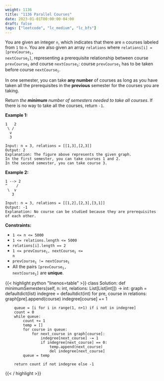 ```yaml
---
weight: 1136
title: "1136 Parallel Courses"
date: 2023-01-01T00:00:00-04:00
draft: false
tags: ["leetcode", "lc_medium", "lc_bfs"]
---
```


You are given an integer `n`, which indicates that there are `n` courses labeled from `1` to `n`. You are also given an array `relations` where <code>relations[i] = [prevCourse<sub>i</sub>, nextCourse<sub>i</sub>]</code>, representing a prerequisite relationship between course <code>prevCourse<sub>i</sub></code> and course <code>nextCourse<sub>i</sub></code>: course <code>prevCourse<sub>i</sub></code> has to be taken before course <code>nextCourse<sub>i</sub></code>.

In one semester, you can take **any number** of courses as long as you have taken all the prerequisites in the **previous** semester for the courses you are taking.

Return _the **minimum** number of semesters needed to take all courses_. If there is no way to take all the courses, return `-1`.


**Example 1:**
```
1   2
 \ /
  v
  3

Input: n = 3, relations = [[1,3],[2,3]]
Output: 2
Explanation: The figure above represents the given graph.
In the first semester, you can take courses 1 and 2.
In the second semester, you can take course 3.
```
**Example 2:**
```
1 --> 2
^    /
 \  v
   3

Input: n = 3, relations = [[1,2],[2,3],[3,1]]
Output: -1
Explanation: No course can be studied because they are prerequisites of each other.
```

**Constraints:**
- `1 <= n <= 5000`
- `1 <= relations.length <= 5000`
- `relations[i].length == 2`
- <code>1 <= prevCourse<sub>i</sub>, nextCourse<sub>i</sub> <= n</code>
- <code>prevCourse<sub>i</sub> != nextCourse<sub>i</sub></code>
- All the pairs <code>[prevCourse<sub>i</sub>, nextCourse<sub>i</sub>]</code> are **unique**.

<div class="tabs"></div>
<div class="tab-content">
<div id="python" class="lang">
{{< highlight python "linenos=table" >}}
class Solution:
    def minimumSemesters(self, n: int, relations: List[List[int]]) -> int:
        graph = defaultdict(list)
        indegree = defaultdict(int)
        for pre, course in relations:
            graph[pre].append(course)
            indegree[course] += 1
        
        queue = [i for i in range(1, n+1) if i not in indegree]
        count = 0
        while queue:
            count += 1
            temp = []
            for course in queue:
                for next_course in graph[course]:
                    indegree[next_course] -= 1
                    if indegree[next_course] == 0:
                        temp.append(next_course)
                        del indegree[next_course]
            queue = temp
        
        return count if not indegree else -1
{{< / highlight >}}
</div>
</div>
